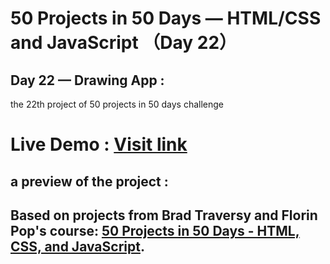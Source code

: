 # 50 Projects in 50 Days — HTML/CSS and JavaScript （Day 22）

## Day 22 — Drawing App :

the 22th project of 50 projects in 50 days challenge

# Live Demo : <a href="https://abdellahak.github.io/50projects50days-Day22/">Visit link</a>

## a preview of the project :



## Based on projects from Brad Traversy and Florin Pop's course: <a href="https://50projects50days.com">50 Projects in 50 Days - HTML, CSS, and JavaScript</a>.

